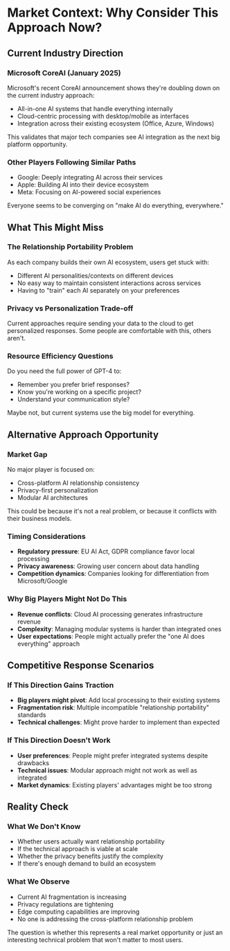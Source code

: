 # Market Context: Why Consider This Approach Now?

## Current Industry Direction

### Microsoft CoreAI (January 2025)
Microsoft's recent CoreAI announcement shows they're doubling down on the current industry approach:
- All-in-one AI systems that handle everything internally
- Cloud-centric processing with desktop/mobile as interfaces
- Integration across their existing ecosystem (Office, Azure, Windows)

This validates that major tech companies see AI integration as the next big platform opportunity.

### Other Players Following Similar Paths
- Google: Deeply integrating AI across their services
- Apple: Building AI into their device ecosystem
- Meta: Focusing on AI-powered social experiences

Everyone seems to be converging on "make AI do everything, everywhere."

## What This Might Miss

### The Relationship Portability Problem
As each company builds their own AI ecosystem, users get stuck with:
- Different AI personalities/contexts on different devices
- No easy way to maintain consistent interactions across services
- Having to "train" each AI separately on your preferences

### Privacy vs Personalization Trade-off
Current approaches require sending your data to the cloud to get personalized responses. Some people are comfortable with this, others aren't.

### Resource Efficiency Questions
Do you need the full power of GPT-4 to:
- Remember you prefer brief responses?
- Know you're working on a specific project?
- Understand your communication style?

Maybe not, but current systems use the big model for everything.

## Alternative Approach Opportunity

### Market Gap
No major player is focused on:
- Cross-platform AI relationship consistency
- Privacy-first personalization
- Modular AI architectures

This could be because it's not a real problem, or because it conflicts with their business models.

### Timing Considerations
- **Regulatory pressure**: EU AI Act, GDPR compliance favor local processing
- **Privacy awareness**: Growing user concern about data handling
- **Competition dynamics**: Companies looking for differentiation from Microsoft/Google

### Why Big Players Might Not Do This
- **Revenue conflicts**: Cloud AI processing generates infrastructure revenue
- **Complexity**: Managing modular systems is harder than integrated ones
- **User expectations**: People might actually prefer the "one AI does everything" approach

## Competitive Response Scenarios

### If This Direction Gains Traction
- **Big players might pivot**: Add local processing to their existing systems
- **Fragmentation risk**: Multiple incompatible "relationship portability" standards
- **Technical challenges**: Might prove harder to implement than expected

### If This Direction Doesn't Work
- **User preferences**: People might prefer integrated systems despite drawbacks
- **Technical issues**: Modular approach might not work as well as integrated
- **Market dynamics**: Existing players' advantages might be too strong

## Reality Check

### What We Don't Know
- Whether users actually want relationship portability
- If the technical approach is viable at scale
- Whether the privacy benefits justify the complexity
- If there's enough demand to build an ecosystem

### What We Observe
- Current AI fragmentation is increasing
- Privacy regulations are tightening
- Edge computing capabilities are improving
- No one is addressing the cross-platform relationship problem

The question is whether this represents a real market opportunity or just an interesting technical problem that won't matter to most users.